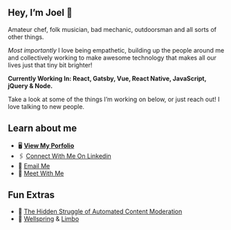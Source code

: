 ## Hey, I’m Joel 👋

Amateur chef, folk musician, bad mechanic, outdoorsman and all sorts of other things. 

*Most importantly* I love being empathetic, building up the people around me and collectively working to make awesome technology that makes all our lives just that tiny bit brighter! 

**Currently Working In: React, Gatsby, Vue, React Native, JavaScript, jQuery & Node.**

Take a look at some of the things I’m working on below, or just reach out! I love talking to new people. 


## Learn about me
- 🖥️ **[View My Porfolio](http://joel-oe-lacey.com/)**
- 🖇️ [Connect With Me On Linkedin](https://www.linkedin.com/in/joellacey/)
- 📧 [Email Me](mailto:joellacey@gmail.com)
- 🤝 [Meet With Me](https://calendly.com/joellacey)


## Fun Extras
- 📝 [The Hidden Struggle of Automated Content Moderation](https://medium.com/swlh/semantics-the-hidden-struggle-of-automated-content-moderation-3ddf4a47729a)
- 🎵 [Wellspring](https://soundcloud.com/joel-lacey-201543721/wellspring) & [Limbo](https://soundcloud.com/joel-lacey-201543721/limbo)

<!--
**joel-oe-lacey/joel-oe-lacey** is a ✨ _special_ ✨ repository because its `README.md` (this file) appears on your GitHub profile.

Here are some ideas to get you started:

- 🔭 I’m currently working on ...
- 🌱 I’m currently learning ...
- 👯 I’m looking to collaborate on ...
- 🤔 I’m looking for help with ...
- 💬 Ask me about ...
- 📫 How to reach me: ...
- 😄 Pronouns: ...
- ⚡ Fun fact: ...
-->
